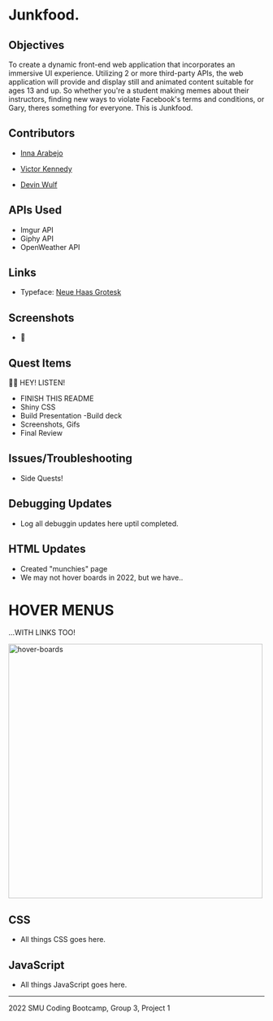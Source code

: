 # Junkfood.

## **Objectives**
To create a dynamic front-end web application that incorporates an immersive UI experience. Utilizing 2 or more third-party APIs, the web application will provide and display still and animated content suitable for ages 13 and up. So whether you're a student making memes about their instructors, finding new ways to violate Facebook's terms and conditions, or Gary, theres something for everyone. This is Junkfood.

## Contributors

* [Inna Arabejo](https://github.com/inna-arabejo)

* [Victor Kennedy](https://github.com/Victorini1)

* [Devin Wulf](https://github.com/wulfsounds)

## APIs Used

* Imgur API
* Giphy API
* OpenWeather API

## Links

* Typeface: [Neue Haas Grotesk]('https://fonts.adobe.com/designers/christian-schwartz')

## Screenshots

* 📸

## Quest Items

🧚🏻  HEY! LISTEN!

* FINISH THIS README
* Shiny CSS
* Build Presentation
    -Build deck
* Screenshots, Gifs
* Final Review

## Issues/Troubleshooting

* Side Quests!

## Debugging Updates

* Log all debuggin updates here uptil completed.

## HTML Updates

* Created "munchies" page
* We may not hover boards in 2022, but we have..
# HOVER MENUS
...WITH LINKS TOO!

<img src="https://i.makeagif.com/media/10-20-2015/q-6xYu.gif" alt="hover-boards" width="500px" />


## CSS

* All things CSS goes here.

## JavaScript

* All things JavaScript goes here.

------------------------------------------------------
2022 SMU Coding Bootcamp, Group 3, Project 1